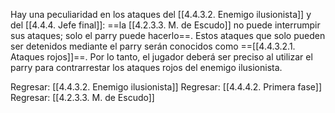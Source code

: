 
Hay una peculiaridad en los ataques del [[4.4.3.2. Enemigo ilusionista]] y del [[4.4.4. Jefe final]]: ==la [[4.2.3.3. M. de Escudo]] no puede interrumpir sus ataques; solo el parry puede hacerlo==. Estos ataques que solo pueden ser detenidos mediante el parry serán conocidos como ==[[4.4.3.2.1. Ataques rojos]]==. Por lo tanto, el jugador deberá ser preciso al utilizar el parry para contrarrestar los ataques rojos del enemigo ilusionista.


Regresar: [[4.4.3.2. Enemigo ilusionista]]
Regresar: [[4.4.4.2. Primera fase]]
Regresar: [[4.2.3.3. M. de Escudo]]
